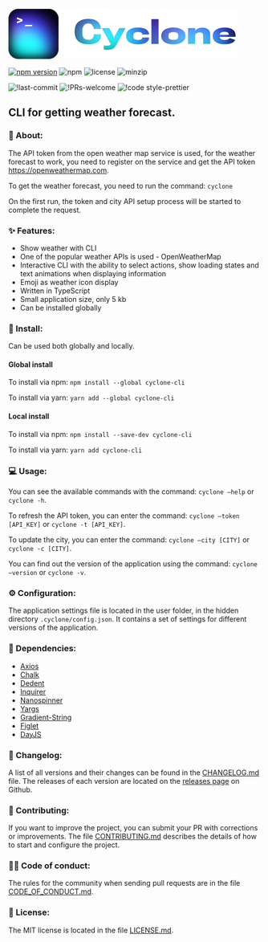 ![logo](logo.svg)

[![npm version](https://badge.fury.io/js/cyclone-cli.svg)](https://badge.fury.io/js/cyclone-cli)
![npm](https://img.shields.io/npm/dw/cyclone-cli)
![license](https://badgen.net/github/license/IOINITID/cyclone-cli)
![minzip](https://img.shields.io/bundlephobia/minzip/cyclone-cli)

![!last-commit](https://img.shields.io/github/last-commit/ioinitid/cyclone-cli)
![!PRs-welcome](https://img.shields.io/badge/PRs-welcome-brightgreen)
![!code style-prettier](https://img.shields.io/badge/code%20style-prettier-ff69b4)

## CLI for getting weather forecast.

### 📄 About:

The API token from the open weather map service is used, for the weather forecast to work, you need to register on the service and get the API token https://openweathermap.com.

To get the weather forecast, you need to run the command: `cyclone`

On the first run, the token and city API setup process will be started to complete the request.

### ✨ Features:

- Show weather with CLI
- One of the popular weather APIs is used - OpenWeatherMap
- Interactive CLI with the ability to select actions, show loading states and text animations when displaying information
- Emoji as weather icon display
- Written in TypeScript
- Small application size, only 5 kb
- Can be installed globally

### 🚀 Install:

Can be used both globally and locally.

#### Global install

To install via npm: `npm install --global cyclone-cli`

To install via yarn: `yarn add --global cyclone-cli`

#### Local install

To install via npm: `npm install --save-dev cyclone-cli`

To install via yarn: `yarn add cyclone-cli`

### 💻 Usage:

You can see the available commands with the command: `cyclone —help` or `cyclone -h`.

To refresh the API token, you can enter the command: `cyclone —token [API_KEY]` or `cyclone -t [API_KEY]`.

To update the city, you can enter the command: `cyclone —city [CITY]` or `cyclone -c [CITY]`.

You can find out the version of the application using the command: `cyclone —version` or `cyclone -v`.

### ⚙️ Configuration:

The application settings file is located in the user folder, in the hidden directory `.cyclone/config.json`. It contains a set of settings for different versions of the application.

### 🔗 Dependencies:

- <a href='https://www.npmjs.com/package/axios'>Axios</a>
- <a href='https://www.npmjs.com/package/chalk'>Chalk</a>
- <a href='https://www.npmjs.com/package/dedent'>Dedent</a>
- <a href='https://www.npmjs.com/package/inquirer'>Inquirer</a>
- <a href='https://www.npmjs.com/package/nanospinner'>Nanospinner</a>
- <a href='https://www.npmjs.com/package/yargs'>Yargs</a>
- <a href='https://www.npmjs.com/package/gradient-string'>Gradient-String</a>
- <a href='https://www.npmjs.com/package/figlet'>Figlet</a>
- <a href='https://www.npmjs.com/package/dayjs'>DayJS</a>

### 📄 Changelog:

A list of all versions and their changes can be found in the <a href='https://github.com/IOINITID/cyclone-cli/blob/main/CHANGELOG.md'>CHANGELOG.md</a> file. The releases of each version are located on the <a href='https://github.com/IOINITID/cyclone-cli/releases'>releases page</a> on Github.

### 📄 Contributing:

If you want to improve the project, you can submit your PR with corrections or improvements. The file <a href='https://github.com/IOINITID/cyclone-cli/blob/main/CONTRIBUTING.md'>CONTRIBUTING.md</a> describes the details of how to start and configure the project.

### 👨‍🚀 Code of conduct:

The rules for the community when sending pull requests are in the file <a href='https://github.com/IOINITID/cyclone-cli/blob/main/CODE_OF_CONDUCT.md'>CODE_OF_CONDUCT.md</a>.

### 📄 License:

The MIT license is located in the file <a href='https://github.com/IOINITID/cyclone-cli/blob/main/LICENSE.md'>LICENSE.md</a>.
